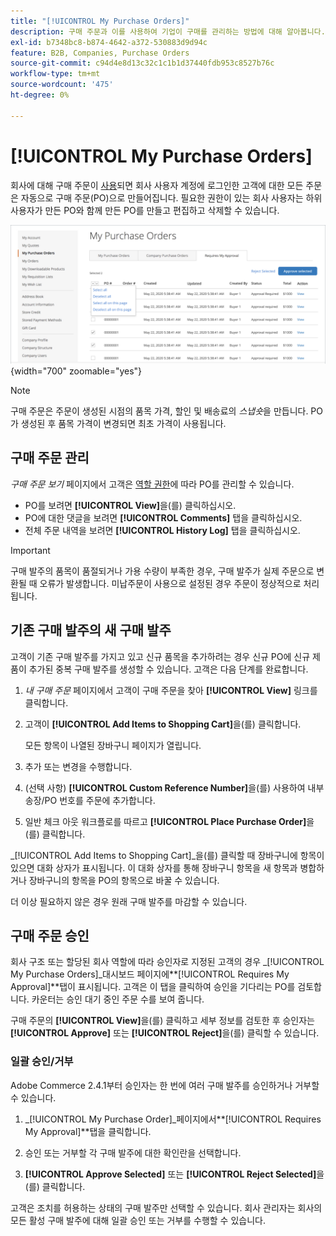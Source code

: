 ```yaml
---
title: "[!UICONTROL My Purchase Orders]"
description: 구매 주문과 이를 사용하여 기업이 구매를 관리하는 방법에 대해 알아봅니다.
exl-id: b7348bc8-b874-4642-a372-530883d9d94c
feature: B2B, Companies, Purchase Orders
source-git-commit: c94d4e8d13c32c1c1b1d37440fdb953c8527b76c
workflow-type: tm+mt
source-wordcount: '475'
ht-degree: 0%

---
```


# [!UICONTROL My Purchase Orders]

회사에 대해 구매 주문이 [사용](purchase-order-flow.md)되면 회사 사용자 계정에 로그인한 고객에 대한 모든 주문은 자동으로 구매 주문(PO)으로 만들어집니다. 필요한 권한이 있는 회사 사용자는 하위 사용자가 만든 PO와 함께 만든 PO를 만들고 편집하고 삭제할 수 있습니다.

![내 구매 주문](./assets/account-dashboard-my-purchase-orders.png){width="700" zoomable="yes"}

>[!NOTE]
>
>구매 주문은 주문이 생성된 시점의 품목 가격, 할인 및 배송료의 _스냅숏_&#x200B;을 만듭니다. PO가 생성된 후 품목 가격이 변경되면 최초 가격이 사용됩니다.

## 구매 주문 관리

_구매 주문 보기_ 페이지에서 고객은 [역할 권한](account-company-roles-permissions.md)에 따라 PO를 관리할 수 있습니다.

- PO를 보려면 **[!UICONTROL View]**&#x200B;을(를) 클릭하십시오.
- PO에 대한 댓글을 보려면 **[!UICONTROL Comments]** 탭을 클릭하십시오.
- 전체 주문 내역을 보려면 **[!UICONTROL History Log]** 탭을 클릭하십시오.

>[!IMPORTANT]
>
>구매 발주의 품목이 품절되거나 가용 수량이 부족한 경우, 구매 발주가 실제 주문으로 변환될 때 오류가 발생합니다. 미납주문이 사용으로 설정된 경우 주문이 정상적으로 처리됩니다.

## 기존 구매 발주의 새 구매 발주

고객이 기존 구매 발주를 가지고 있고 신규 품목을 추가하려는 경우 신규 PO에 신규 제품이 추가된 중복 구매 발주를 생성할 수 있습니다. 고객은 다음 단계를 완료합니다.

1. _내 구매 주문_ 페이지에서 고객이 구매 주문을 찾아 **[!UICONTROL View]** 링크를 클릭합니다.

1. 고객이 **[!UICONTROL Add Items to Shopping Cart]**&#x200B;을(를) 클릭합니다.

   모든 항목이 나열된 장바구니 페이지가 열립니다.

1. 추가 또는 변경을 수행합니다.

1. (선택 사항) **[!UICONTROL Custom Reference Number]**&#x200B;을(를) 사용하여 내부 송장/PO 번호를 주문에 추가합니다.

1. 일반 체크 아웃 워크플로를 따르고 **[!UICONTROL Place Purchase Order]**&#x200B;을(를) 클릭합니다.

_[!UICONTROL Add Items to Shopping Cart]_을(를) 클릭할 때 장바구니에 항목이 있으면 대화 상자가 표시됩니다. 이 대화 상자를 통해 장바구니 항목을 새 항목과 병합하거나 장바구니의 항목을 PO의 항목으로 바꿀 수 있습니다.

더 이상 필요하지 않은 경우 원래 구매 발주를 마감할 수 있습니다.

## 구매 주문 승인

회사 구조 또는 할당된 회사 역할에 따라 승인자로 지정된 고객의 경우 _[!UICONTROL My Purchase Orders]_대시보드 페이지에&#x200B;**[!UICONTROL Requires My Approval]**탭이 표시됩니다. 고객은 이 탭을 클릭하여 승인을 기다리는 PO를 검토합니다. 카운터는 승인 대기 중인 주문 수를 보여 줍니다.

구매 주문의 **[!UICONTROL View]**&#x200B;을(를) 클릭하고 세부 정보를 검토한 후 승인자는 **[!UICONTROL Approve]** 또는 **[!UICONTROL Reject]**&#x200B;을(를) 클릭할 수 있습니다.

### 일괄 승인/거부

Adobe Commerce 2.4.1부터 승인자는 한 번에 여러 구매 발주를 승인하거나 거부할 수 있습니다.

1. _[!UICONTROL My Purchase Order]_페이지에서&#x200B;**[!UICONTROL Requires My Approval]**탭을 클릭합니다.

1. 승인 또는 거부할 각 구매 발주에 대한 확인란을 선택합니다.

1. **[!UICONTROL Approve Selected]** 또는 **[!UICONTROL Reject Selected]**&#x200B;을(를) 클릭합니다.

고객은 조치를 허용하는 상태의 구매 발주만 선택할 수 있습니다. 회사 관리자는 회사의 모든 활성 구매 발주에 대해 일괄 승인 또는 거부를 수행할 수 있습니다.

